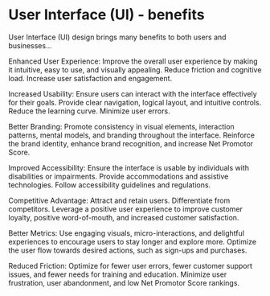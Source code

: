# User Interface (UI) - benefits

User Interface (UI) design brings many benefits to both users and businesses…

Enhanced User Experience: Improve the overall user experience by making it intuitive, easy to use, and visually appealing. Reduce friction and cognitive load. Increase user satisfaction and engagement.

Increased Usability: Ensure users can interact with the interface effectively for their goals. Provide clear navigation, logical layout, and intuitive controls. Reduce the learning curve. Minimize user errors.

Better Branding: Promote consistency in visual elements, interaction patterns, mental models, and branding throughout the interface. Reinforce the brand identity, enhance brand recognition, and increase Net Promotor Score.

Improved Accessibility: Ensure the interface is usable by individuals with disabilities or impairments. Provide accommodations and assistive technologies. Follow accessibility guidelines and regulations.

Competitive Advantage: Attract and retain users. Differentiate from competitors. Leverage a positive user experience to improve customer loyalty, positive word-of-mouth, and increased customer satisfaction.

Better Metrics: Use engaging visuals, micro-interactions, and delightful experiences to encourage users to stay longer and explore more. Optimize the user flow towards desired actions, such as sign-ups and purchases.

Reduced Friction: Optimize for fewer user errors, fewer customer support issues, and fewer needs for training and education. Minimize user frustration, user abandonment, and low Net Promotor Score rankings.
